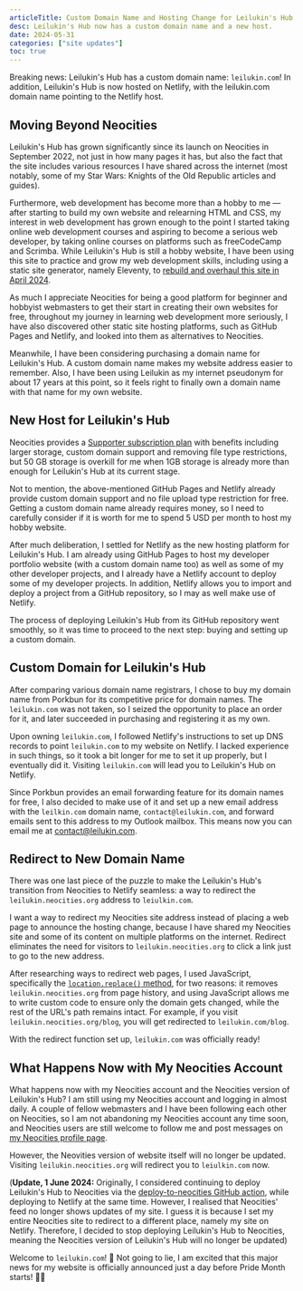 ```yaml
---
articleTitle: Custom Domain Name and Hosting Change for Leilukin's Hub
desc: Leilukin's Hub now has a custom domain name and a new host.
date: 2024-05-31
categories: ["site updates"]
toc: true
---
```


Breaking news: Leilukin's Hub has a custom domain name: `leilukin.com`! In addition, Leilukin's Hub is now  hosted on Netlify, with the leilukin.com domain name pointing to the Netlify host.

## Moving Beyond Neocities

Leilukin's Hub has grown significantly since its launch on Neocities in September 2022, not just in how many pages it has, but also the fact that the site includes various resources I have shared across the internet (most notably, some of my Star Wars: Knights of the Old Republic articles and guides).

Furthermore, web development has become more than a hobby to me — after starting to build my own website and relearning HTML and CSS, my interest in web development has grown enough to the point I started taking online web development courses and aspiring to become a serious web developer, by taking online courses on platforms such as freeCodeCamp and Scrimba. While Leilukin's Hub is still a hobby website, I have been using this site to practice and grow my web development skills, including using a static site generator, namely Eleventy, to [rebuild and overhaul this site in April 2024](/blog/posts/2024-04-21-april-2024-leilukins-hub-overhaul-with-eleventy).

As much I appreciate Neocities for being a good platform for beginner and hobbyist webmasters to get their start in creating their own websites for free, throughout my journey in learning web development more seriously, I have also discovered other static site hosting platforms, such as GitHub Pages and Netlify, and looked into them as alternatives to Neocities.

Meanwhile, I have been considering purchasing a domain name for Leilukin's Hub. A custom domain name makes my website address easier to remember. Also, I have been using Leilukin as my internet pseudonym for about 17 years at this point, so it feels right to finally own a domain name with that name for my own website.

## New Host for Leilukin's Hub

Neocities provides a [Supporter subscription plan](https://neocities.org/supporter) with benefits including larger storage, custom domain support and removing file type restrictions, but 50 GB storage is overkill for me when 1GB storage is already more than enough for Leilukin's Hub at its current stage.

Not to mention, the above-mentioned GitHub Pages and Netlify already provide custom domain support and no file upload type restriction for free. Getting a custom domain name already requires money, so I need to carefully consider if it is worth for me to spend 5 USD per month to host my hobby website.

After much deliberation, I settled for Netlify as the new hosting platform for Leilukin's Hub. I am already using GitHub Pages to host my developer portfolio website (with a custom domain name too) as well as some of my other developer projects, and I already have a Netlify account to deploy some of my developer projects. In addition, Netlify allows you to import and deploy a project from a GitHub repository, so I may as well make use of Netlify.

The process of deploying Leilukin's Hub from its GitHub repository went smoothly, so it was time to proceed to the next step: buying and setting up a custom domain.

## Custom Domain for Leilukin's Hub

After comparing various domain name registrars, I chose to buy my domain name from Porkbun for its competitive price for domain names. The `leilukin.com` was not taken, so I seized the opportunity to place an order for it, and later succeeded in purchasing and registering it as my own.

Upon owning `leilukin.com`, I followed Netlify's instructions to set up DNS records to point `leilukin.com` to my website on Netlify. I lacked experience in such things, so it took a bit longer for me to set it up properly, but I eventually did it. Visiting `leilukin.com` will lead you to Leilukin's Hub on Netlify.

Since Porkbun provides an email forwarding feature for its domain names for free, I also decided to make use of it and set up a new email address with the `leilkin.com` domain name, `contact@leilukin.com`, and forward emails sent to this address to my Outlook mailbox. This means now you can email me at contact@leilukin.com.

## Redirect to New Domain Name

There was one last piece of the puzzle to make the Leilukin's Hub's transition from Neocities to Netlify seamless: a way to redirect the `leilukin.neocities.org` address to `leiulkin.com`.

I want a way to redirect my Neocities site address instead of placing a web page to announce the hosting change, because I have shared my Neocities site and some of its content on multiple platforms on the internet. Redirect eliminates the need for visitors to `leilukin.neocities.org` to click a link just to go to the new address.

After researching ways to redirect web pages, I used JavaScript, specifically the [`location.replace()` method](https://www.w3schools.com/jsref/met_loc_replace.asp), for two reasons: it removes `leilukin.neocities.org` from page history, and using JavaScript allows me to write custom code to ensure only the domain gets changed, while the rest of the URL's path remains intact. For example, if you visit `leilukin.neocities.org/blog`, you will get redirected to `leilukin.com/blog`.

With the redirect function set up, `leilukin.com` was officially ready!

## What Happens Now with My Neocities Account

What happens now with my Neocities account and the Neocities version of Leilukin's Hub? I am still using my Neocities account and logging in almost daily. A couple of fellow webmasters and I have been following each other on Neocities, so I am not abandoning my Neocities account any time soon, and Neocities users are still welcome to follow me and post messages on [my Neocities profile page](https://neocities.org/site/leilukin).

However, the Neovities version of website itself will no longer be updated. Visiting `leilukin.neocities.org` will redirect you to `leiulkin.com` now.

(**Update, 1 June 2024:** Originally, I considered continuing to deploy Leilukin's Hub to Neocities via the [deploy-to-neocities GitHub action](https://github.com/bcomnes/deploy-to-neocities), while deploying to Netlify at the same time. However, I realised that Neocities' feed no longer shows updates of my site. I guess it is because I set my entire Neocities site to redirect to a different place, namely my site on Netlify. Therefore, I decided to stop deploying Leilukin's Hub to Neocities, meaning the Neocities version of Leilukin's Hub will no longer be updated)

Welcome to `leilukin.com`! 🥳 Not going to lie, I am excited that this major news for my website is officially announced just a day before Pride Month starts! 🏳️‍🌈
